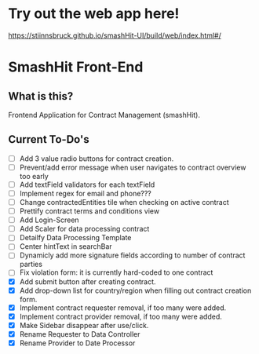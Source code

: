 # Try out the web app here!
https://stiinnsbruck.github.io/smashHit-UI/build/web/index.html#/

# SmashHit Front-End

## What is this?
Frontend Application for Contract Management (smashHit).

## Current To-Do's
- [ ] Add 3 value radio buttons for contract creation.
- [ ] Prevent/add error message when user navigates to contract overview too early
- [ ] Add textField validators for each textField
- [ ] Implement regex for email and phone???
- [ ] Change contractedEntities tile when checking on active contract
- [ ] Prettify contract terms and conditions view
- [ ] Add Login-Screen
- [ ] Add Scaler for data processing contract
- [ ] Detailfy Data Processing Template
- [ ] Center hintText in searchBar
- [ ] Dynamicly add more signature fields according to number of contract parties
- [ ] Fix violation form: it is currently hard-coded to one contract
- [X] Add submit button after creating contract.
- [X] Add drop-down list for country/region when filling out contract creation form.
- [X] Implement contract requester removal, if too many were added.
- [X] Implement contract provider removal, if too many were added.
- [X] Make Sidebar disappear after use/click.
- [X] Rename Requester to Data Controller
- [X] Rename Provider to Date Processor
